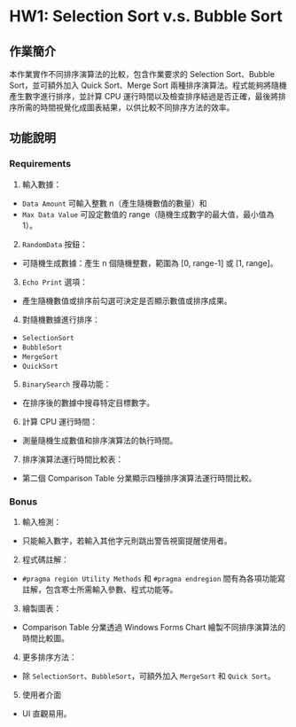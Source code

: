 # HW1: Selection Sort v.s. Bubble Sort

## 作業簡介
本作業實作不同排序演算法的比較，包含作業要求的 Selection Sort、Bubble Sort，並可額外加入 Quick Sort、Merge Sort 兩種排序演算法。程式能夠將隨機產生數字進行排序，並計算 CPU 運行時間以及檢查排序結過是否正確，最後將排序所需的時間視覺化成圖表結果，以供比較不同排序方法的效率。

## 功能說明
### Requirements
 1. 輸入數據：
 - ```Data Amount``` 可輸入整數 n（產生隨機數值的數量）和 
 - ```Max Data Value``` 可設定數值的 range（隨機生成數字的最大值，最小值為 1）。
 2. ```RandomData``` 按鈕：
 - 可隨機生成數據：產生 n 個隨機整數，範圍為 [0, range-1] 或 [1, range]。
 3. ```Echo Print``` 選項：
 - 產生隨機數值或排序前勾選可決定是否顯示數值或排序成果。
 4. 對隨機數據進行排序：
 - ```SelectionSort```
 - ```BubbleSort```
 - ```MergeSort```
 - ```QuickSort```
 5. ```BinarySearch``` 搜尋功能：
 - 在排序後的數據中搜尋特定目標數字。
 6. 計算 CPU 運行時間：
 - 測量隨機生成數值和排序演算法的執行時間。
 7. 排序演算法運行時間比較表：
 - 第二個 Comparison Table 分業顯示四種排序演算法運行時間比較。

### Bonus
1. 輸入檢測：
- 只能輸入數字，若輸入其他字元則跳出警告視窗提醒使用者。
2. 程式碼註解：
- ```#pragma region Utility Methods``` 和 ```#pragma endregion``` 間有為各項功能寫註解，包含寒士所需輸入參數、程式功能等。
3. 繪製圖表：
- Comparison Table 分業透過 Windows Forms Chart 繪製不同排序演算法的時間比較圖。
4. 更多排序方法：
- 除 ```SelectionSort```、```BubbleSort```，可額外加入 ```MergeSort``` 和 ```Quick Sort```。
5. 使用者介面
- UI 直觀易用。